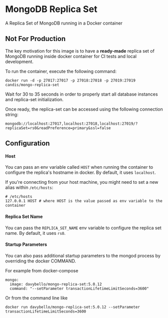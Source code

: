 # MongoDB Replica Set

A Replica Set of MongoDB running in a Docker container

## Not For Production

The key motivation for this image is to have a **ready-made** replica set of MongoDB running inside docker container for CI tests and local development.

To run the container, execute the following command:

```shell
docker run -d -p 27017:27017 -p 27018:27018 -p 27019:27019 candis/mongo-replica-set
```

Wait for 30 to 35 seconds in order to properly start all database instances and replica-set initialization.

Once ready, the replica-set can be accessed using the following connection string:

```shell
mongodb://localhost:27017,localhost:27018,localhost:27019/?replicaSet=rs0&readPreference=primary&ssl=false
```

## Configuration

#### Host

You can pass an env variable called `HOST` when running the container to configure the replica's hostname in docker. By default, it uses `localhost`.

If you're connecting from your host machine, you might need to set a new alias within `/etc/hosts`:

```
# /etc/hosts
127.0.0.1 HOST # where HOST is the value passed as env variable to the container
```

#### Replica Set Name

You can pass the `REPLICA_SET_NAME` env variable to configure the replica set name. By default, it uses `rs0`.

#### Startup Parameters
You can also pass additional startup parameters to the mongod process by overriding the docker COMMAND.

For example from docker-compose

```
mongo:
  image: davybello/mongo-replica-set:5.0.12
  command: "--setParameter transactionLifetimeLimitSeconds=3600"
```
Or from the command line like

```
docker run davybello/mongo-replica-set:5.0.12 --setParameter transactionLifetimeLimitSeconds=3600
```
